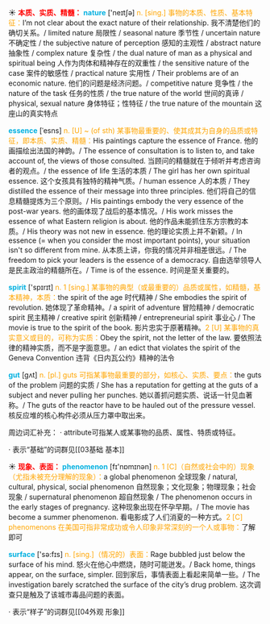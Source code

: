☀ <font color="red">**本质、实质、精髓：**</font>
<font color="sky blue">**nature**</font> ['neɪtʃə] 
<font color="orange">n. [sing.] 事物的本质、性质、基本特征：</font>I’m not clear about the exact nature of their relationship. 我不清楚他们的确切关系。/ limited nature 局限性 / seasonal nature 季节性 / uncertain nature 不确定性 / the subjective nature of perception 感知的主观性 / abstract nature 抽象性 / complex nature 复杂性 / the dual nature of man as a physical and spiritual being 人作为肉体和精神存在的双重性 / the sensitive nature of the case 案件的敏感性 / practical nature 实用性 / Their problems are of an economic nature. 他们的问题是经济问题。/ competitive nature 竞争性 / the nature of the task 任务的性质 / the true nature of the world 世间的真谛 / physical, sexual nature 身体特征；性特征 / the true nature of the mountain 这座山的真实特点
           
<font color="sky blue">**essence**</font> [ˈesns]
<font color="orange">n. [U] ~ (of sth) 某事物最重要的、使其成其为自身的品质或特征，即本质、实质、精髓：</font>His paintings capture the essence of France. 他的画描绘出法国的神韵。/ The essence of consultation is to listen to, and take account of, the views of those consulted. 当顾问的精髓就在于倾听并考虑咨询者的观点。/ the essence of life 生活的本质 / The girl has her own spiritual essence. 这个女孩具有独特的精神气质。/ human essence 人的本质 / They distilled the essence of their message into three principles. 他们将自己的信息精髓提炼为三个原则。/ His paintings embody the very essence of the post-war years. 他的画体现了战后的基本情况。/ His work misses the essence of what Eastern religion is about. 他的作品未能抓住东方宗教的本质。/ His theory was not new in essence. 他的理论实质上并不新颖。/ In essence (= when you consider the most important points), your situation isn't so different from mine. 从本质上讲，你我的情况并非相差很远。/ The freedom to pick your leaders is the essence of a democracy. 自由选举领导人是民主政治的精髓所在。/ Time is of the essence. 时间是至关重要的。

<font color="sky blue">**spirit**</font> ['spɪrɪt] 
<font color="orange">n. 1 [sing.] 某事物的典型（或最重要的）品质或属性，如精髓，基本精神，本质：</font>the spirit of the age 时代精神 / She embodies the spirit of revolution. 她体现了革命精神。/ a spirit of adventure 冒险精神 / democratic spirit 民主精神 / creative spirit 创新精神 / entrepreneurial spirit 事业心 / The movie is true to the spirit of the book. 影片忠实于原著精神。<font color="orange">2 [U] 某事物的真实意义或目的，可称为实质：</font>Obey the spirit, not the letter of the law. 要依照法律的精神实质，而不是字面意思。/ an edict that violates the spirit of the Geneva Convention 违背《日内瓦公约》精神的法令 

<font color="sky blue">**gut**</font> [gʌt]
<font color="orange">n. [pl.] guts 可指某事物最重要的部分，如核心、实质、要点：</font>the guts of the problem 问题的实质 / She has a reputation for getting at the guts of a subject and never pulling her punches. 她以善抓问题实质、说话一针见血著称。/ The guts of the reactor have to be hauled out of the pressure vessel. 核反应堆的核心构件必须从压力罩中取出来。

周边词汇补充：
· attribute可指某人或某事物的品质、属性、特质或特征。

· 表示“基础”的词群见[[03基础 基本]]

☀ <font color="red">**现象、表面：**</font>
<font color="sky blue">**phenomenon**</font> [fɪ'nɒmɪnən] 
<font color="orange">n. 1 [C]（自然或社会中的）现象（尤指未被充分理解的现象）：</font>a global phenomenon 全球现象 / natural, cultural, physical, social phenomenon 自然现象；文化现象；物理现象；社会现象 / supernatural phenomenon 超自然现象 / The phenomenon occurs in the early stages of pregnancy. 这种现象出现在怀孕早期。/ The movie has become a summer phenomenon. 看电影成了人们消夏的一种方式。<font color="orange">2 [C] phenomenons 在美国可指非常成功或令人印象非常深刻的一个人或事物：</font>了解即可

<font color="sky blue">**surface**</font> ['sə:fɪs] 
<font color="orange">n. [sing.]（情况的）表面：</font>Rage bubbled just below the surface of his mind. 怒火在他心中燃烧，随时可能迸发。/ Back home, things appear, on the surface, simpler. 回到家后，事情表面上看起来简单一些。/ The investigation barely scratched the surface of the city’s drug problem. 这次调查只是触及了该城市毒品问题的表面。

· 表示“样子”的词群见[[04外观 形象]]
